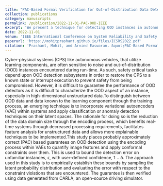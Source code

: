 ```yaml
---
title: "PAC-Based Formal Verification for Out-of-Distribution Data Detection"
collection: publications
category: manuscripts
permalink: /publication/2022-11-01-PAC-OOD-IEEE
excerpt: 'We present a technique for detecting OOD instances in autonomous driving with PAC guarantees.'
date: 2022-11-01
venue: 'IEEE International Conference on System Reliability and Safety'
paperurl: 'https://mohitprashant.github.io/files/ICSRS2022.pdf'
citation: 'Prashant, Mohit, and Arvind Easwaran. &quot;PAC-Based Formal Verification for Out-of-Distribution Data Detection.&quot; <i>2022 6th International Conference on System Reliability and Safety (ICSRS)</i>. IEEE, 2022.'
---
```


Cyber-physical systems (CPS) like autonomous vehicles, that utilize learning components, are often sensitive to noise and out-of-distribution (OOD) instances encountered during run-time. As such, safety critical tasks depend upon OOD detection subsystems in order to restore the CPS to a known state or interrupt execution to prevent safety from being compromised. However, it is difficult to guarantee the performance of OOD detectors as it is difficult to characterize the OOD aspect of an instance, especially in high-dimensional unstructured data.To distinguish between OOD data and data known to the learning component through the training process, an emerging technique is to incorporate variational autoencoders (VAE) within systems and apply classification or anomaly detection techniques on their latent spaces. The rationale for doing so is the reduction of the data domain size through the encoding process, which benefits real-time systems through decreased processing requirements, facilitates feature analysis for unstructured data and allows more explainable techniques to be implemented.This study places probably approximately correct (PAC) based guarantees on OOD detection using the encoding process within VAEs to quantify image features and apply conformal constraints over them. This is used to bound the detection error on unfamiliar instances, ϵ, with user-defined confidence, 1 − δ. The approach used in this study is to empirically establish these bounds by sampling the latent probability distribution and evaluating the error with respect to the constraint violations that are encountered. The guarantee is then verified using data generated from CARLA, an open-source driving simulator.